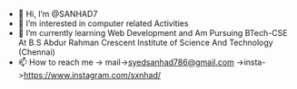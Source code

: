 - 👋 Hi, I’m @SANHAD7
- 👀 I’m interested in computer related Activities 
- 🌱 I’m currently learning Web Development and Am Pursuing BTech-CSE At B.S Abdur Rahman Crescent Institute of Science And Technology (Chennai)
- 📫 How to reach me -> mail->syedsanhad786@gmail.com
                      ->insta->https://www.instagram.com/sxnhad/



